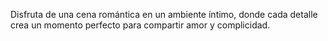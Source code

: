 Disfruta de una cena romántica en un ambiente íntimo, donde cada detalle crea un momento perfecto para compartir amor y complicidad.
